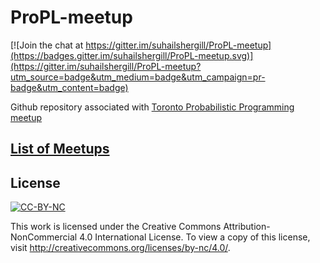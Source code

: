 # ProPL-meetup

[![Join the chat at https://gitter.im/suhailshergill/ProPL-meetup](https://badges.gitter.im/suhailshergill/ProPL-meetup.svg)](https://gitter.im/suhailshergill/ProPL-meetup?utm_source=badge&utm_medium=badge&utm_campaign=pr-badge&utm_content=badge)

Github repository associated with [Toronto Probabilistic Programming meetup](http://www.meetup.com/Toronto-Probabilistic-Programming-Meetup/)

## [List of Meetups](Meetups.md)

## License
[![CC-BY-NC](http://mirrors.creativecommons.org/presskit/buttons/88x31/svg/by-nc.svg)](http://creativecommons.org/licenses/by-nc/4.0/)

This work is licensed under the Creative Commons Attribution-NonCommercial 4.0 International License. To view a copy of this license, visit http://creativecommons.org/licenses/by-nc/4.0/.
